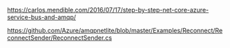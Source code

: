 https://carlos.mendible.com/2016/07/17/step-by-step-net-core-azure-service-bus-and-amqp/

https://github.com/Azure/amqpnetlite/blob/master/Examples/Reconnect/ReconnectSender/ReconnectSender.cs